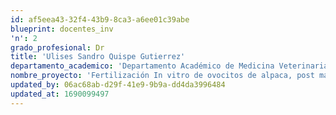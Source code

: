 ```yaml
---
id: af5eea43-32f4-43b9-8ca3-a6ee01c39abe
blueprint: docentes_inv
'n': 2
grado_profesional: Dr
title: 'Ulises Sandro Quispe Gutierrez'
departamento_academico: 'Departamento Académico de Medicina Veterinaria y Zootecnia'
nombre_proyecto: 'Fertilización In vitro de ovocitos de alpaca, post maduración suplementados con hormona folículo estimulante y gonadotropina coriónica equina'
updated_by: 06ac68ab-d29f-41e9-9b9a-dd4da3996484
updated_at: 1690099497
---
```

